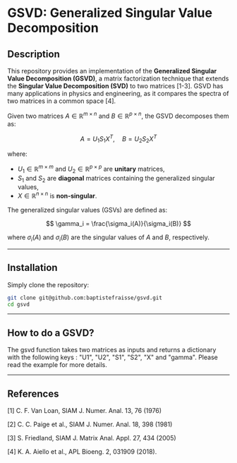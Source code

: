 # **GSVD: Generalized Singular Value Decomposition**  

## **Description**  
This repository provides an implementation of the **Generalized Singular Value Decomposition (GSVD)**, a matrix factorization technique that extends the **Singular Value Decomposition (SVD)** to two matrices [1-3]. GSVD has many applications in physics and engineering, as it compares the spectra of two matrices in a common space [4].  

Given two matrices $A \in \mathbb{R}^{m \times n}$ and $B \in \mathbb{R}^{p \times n}$, the GSVD decomposes them as:  

$$
A = U_1 S_1 X^{T}, \quad B = U_2 S_2 X^{T}
$$

where:  
- $U_1 \in \mathbb{R}^{m \times m}$ and $U_2 \in \mathbb{R}^{p \times p}$ are **unitary** matrices,  
- $S_1$ and $S_2$ are **diagonal** matrices containing the generalized singular values,  
- $X \in \mathbb{R}^{n \times n}$ is **non-singular**.  

The generalized singular values (GSVs) are defined as:  

$$
\gamma_i = \frac{\sigma_i(A)}{\sigma_i(B)}
$$

where $\sigma_i(A)$ and $\sigma_i(B)$ are the singular values of $A$ and $B$, respectively.  

---

## **Installation**  
Simply clone the repository:  
```bash
git clone git@github.com:baptistefraisse/gsvd.git
cd gsvd
```
---

## **How to do a GSVD?**  
The gsvd function takes two matrices as inputs and returns a dictionary with the following keys : "U1", "U2", "S1", "S2", "X" and "gamma". 
Please read the example for more details.

---

## **References**  

[1] C. F. Van Loan, SIAM J. Numer. Anal. 13, 76 (1976)

[2] C. C. Paige et al., SIAM J. Numer. Anal. 18, 398 (1981)

[3] S. Friedland, SIAM J. Matrix Anal. Appl. 27, 434 (2005)

[4] K. A. Aiello et al., APL Bioeng. 2, 031909 (2018).